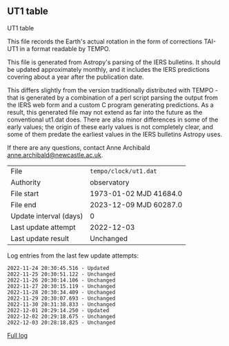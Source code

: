 
## UT1 table

UT1 table

This file records the Earth's actual rotation in the form of
corrections TAI-UT1 in a format readable by TEMPO.

This file is generated from Astropy's parsing of the IERS
bulletins. It should be updated approximately monthly, and it
includes the IERS predictions covering about a year after the
publication date.

This differs slightly from the version traditionally distributed
with TEMPO - that is generated by a combination of a perl script
parsing the output from the IERS web form and a custom C program
generating predictions. As a result, this generated file may not
extend as far into the future as the conventional ut1.dat does.
There are also minor differences in some of the early values; the
origin of these early values is not completely clear, and some of
them predate the earliest values in the IERS bulletins Astropy uses.

If there are any questions, contact Anne Archibald
<anne.archibald@newcastle.ac.uk>.

|     |     |
|:--- |:--- |
| File | `tempo/clock/ut1.dat` |
| Authority | observatory |
| File start | 1973-01-02 MJD 41684.0 |
| File end | 2023-12-09 MJD 60287.0 |
| Update interval (days) | 0 |
| Last update attempt | 2022-12-03 |
| Last update result | Unchanged |

Log entries from the last few update attempts:
```
2022-11-24 20:30:45.516 - Updated
2022-11-25 20:30:51.122 - Unchanged
2022-11-26 20:30:14.106 - Unchanged
2022-11-27 20:30:15.119 - Unchanged
2022-11-28 20:30:34.409 - Unchanged
2022-11-29 20:30:07.693 - Unchanged
2022-11-30 20:31:38.833 - Unchanged
2022-12-01 20:29:14.250 - Updated
2022-12-02 20:29:18.675 - Unchanged
2022-12-03 20:28:18.825 - Unchanged
```
[Full log](https://raw.githubusercontent.com/ipta/pulsar-clock-corrections/main/log/tempo/clock/ut1.dat.log)
